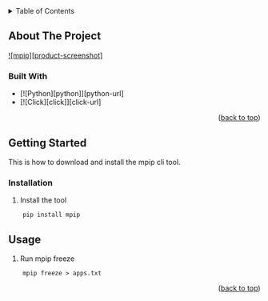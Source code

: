 <!-- TABLE OF CONTENTS -->
<details>
  <summary>Table of Contents</summary>
  <ol>
    <li>
      <a href="#about-the-project">About The Project</a>
      <ul>
        <li><a href="#built-with">Built With</a></li>
      </ul>
    </li>
    <li>
      <a href="#getting-started">Getting Started</a>
      <ul>
        <li><a href="#prerequisites">Prerequisites</a></li>
        <li><a href="#installation">Installation</a></li>
      </ul>
    </li>
  </ol>
</details>

<!-- ABOUT THE PROJECT -->

## About The Project

[![mpip][product-screenshot]](https://github.com/mubranch/mpip/blob/main/media/mpip-screenshot.png?raw=true)

### Built With

- [![Python][python]][python-url]
- [![Click][click]][click-url]

<p align="right">(<a href="#readme-top">back to top</a>)</p>

<!-- GETTING STARTED -->

## Getting Started

This is how to download and install the mpip cli tool.

### Installation

1. Install the tool

```
    pip install mpip
```

<!-- USAGE EXAMPLES -->

## Usage

1. Run mpip freeze

```
    mpip freeze > apps.txt
```

<p align="right">(<a href="#readme-top">back to top</a>)</p>
